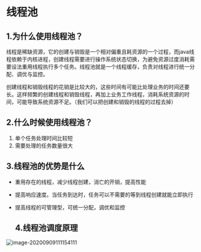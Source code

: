 # 线程池

## 1.为什么使用线程池？

线程是稀缺资源，它的创建与销毁是一个相对偏重且耗资源的一个过程，而java线程依赖于内核进程，创建线程需要进行操作系统状态切换，为避免资源过度消耗需要设法重用线程执行多个任务。线程池就是一个线程缓存，负责对线程进行统一分配、调优与监控。

创建线程和销毁线程的花销是比较大的，这些时间有可能比处理业务的时间还要长。这样频繁的创建线程和销毁线程，再加上业务工作线程，消耗系统资源的时间，可能导致系统资源不足。（我们可以把创建和销毁的线程的过程去掉）

## 2.什么时候使用线程池？

1. 单个任务处理时间比较短
2. 需要处理的任务数量很大

## 3.线程池的优势是什么

- 重用存在的线程，减少线程创建，消亡的开销，提高性能

- 提高响应速度。当任务到达时，任务可以不需要的等到线程创建就能立即执行

- 提高线程的可管理型，可统一分配，调优和监控

  ## 4.线程池调度原理



![image-20200909111154111](\线程池.assets\image-20200909111154111.png)